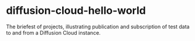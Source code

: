 # diffusion-cloud-hello-world
The briefest of projects, illustrating publication and subscription of test data to and from a Diffusion Cloud instance.
